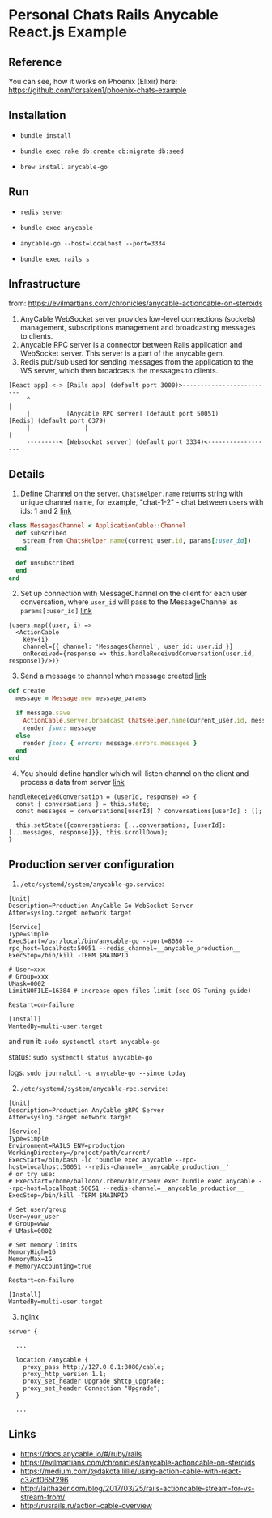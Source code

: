# Personal Chats Rails Anycable React.js Example

## Reference

You can see, how it works on Phoenix (Elixir) here: https://github.com/forsaken1/phoenix-chats-example

## Installation

* `bundle install`

* `bundle exec rake db:create db:migrate db:seed`

* `brew install anycable-go`

## Run

* `redis server`

* `bundle exec anycable`

* `anycable-go --host=localhost --port=3334`

* `bundle exec rails s`

## Infrastructure

from: https://evilmartians.com/chronicles/anycable-actioncable-on-steroids

1. AnyCable WebSocket server provides low-level connections (sockets) management, subscriptions management and broadcasting messages to clients.
2. Anycable RPC server is a connector between Rails application and WebSocket server. This server is a part of the anycable gem.
3. Redis pub/sub used for sending messages from the application to the WS server, which then broadcasts the messages to clients.

```
[React app] <-> [Rails app] (default port 3000)>-------------------------
     ^                                                                  |
     |          [Anycable RPC server] (default port 50051)           [Redis] (default port 6379)
     |               |                                                  |
     ---------< [Websocket server] (default port 3334)<------------------
```

## Details

1. Define Channel on the server. `ChatsHelper.name` returns string with unique channel name, for example, "chat-1-2" - chat between users with ids: 1 and 2 [link](https://github.com/forsaken1/anycable-chat-example/blob/master/app/channels/messages_channel.rb)

```ruby
class MessagesChannel < ApplicationCable::Channel
  def subscribed
    stream_from ChatsHelper.name(current_user.id, params[:user_id])
  end

  def unsubscribed
  end
end
```

2. Set up connection with MessageChannel on the client for each user conversation, where `user_id` will pass to the MessageChannel as `params[:user_id]` [link](https://github.com/forsaken1/anycable-chat-example/blob/master/app/javascript/components/Chats.js#L93)

```es6
{users.map((user, i) =>
  <ActionCable
    key={i}
    channel={{ channel: 'MessagesChannel', user_id: user.id }}
    onReceived={response => this.handleReceivedConversation(user.id, response)}/>)}
```

3. Send a message to channel when message created [link](https://github.com/forsaken1/anycable-chat-example/blob/master/app/controllers/messages_controller.rb#L14)

```ruby
def create
  message = Message.new message_params

  if message.save
    ActionCable.server.broadcast ChatsHelper.name(current_user.id, message_params[:user_to_id]), message.attributes
    render json: message
  else
    render json: { errors: message.errors.messages }
  end
end
```

4. You should define handler which will listen channel on the client and process a data from server [link](https://github.com/forsaken1/anycable-chat-example/blob/master/app/javascript/components/Chats.js#L54)

```es6
handleReceivedConversation = (userId, response) => {
  const { conversations } = this.state;
  const messages = conversations[userId] ? conversations[userId] : [];
  
  this.setState({conversations: {...conversations, [userId]: [...messages, response]}}, this.scrollDown);
}
```

## Production server configuration 

1. `/etc/systemd/system/anycable-go.service`:

```
[Unit]
Description=Production AnyCable Go WebSocket Server
After=syslog.target network.target

[Service]
Type=simple
ExecStart=/usr/local/bin/anycable-go --port=8080 --rpc_host=localhost:50051 --redis_channel=__anycable_production__
ExecStop=/bin/kill -TERM $MAINPID

# User=xxx
# Group=xxx
UMask=0002
LimitNOFILE=16384 # increase open files limit (see OS Tuning guide)

Restart=on-failure

[Install]
WantedBy=multi-user.target
```

and run it: `sudo systemctl start anycable-go`

status: `sudo systemctl status anycable-go`

logs: `sudo journalctl -u anycable-go --since today`

2. `/etc/systemd/system/anycable-rpc.service`:

```
[Unit]
Description=Production AnyCable gRPC Server
After=syslog.target network.target

[Service]
Type=simple
Environment=RAILS_ENV=production
WorkingDirectory=/project/path/current/
ExecStart=/bin/bash -lc 'bundle exec anycable --rpc-host=localhost:50051 --redis-channel=__anycable_production__'
# or try use:
# ExecStart=/home/balloon/.rbenv/bin/rbenv exec bundle exec anycable --rpc-host=localhost:50051 --redis-channel=__anycable_production__
ExecStop=/bin/kill -TERM $MAINPID

# Set user/group
User=your_user
# Group=www
# UMask=0002

# Set memory limits
MemoryHigh=1G
MemoryMax=1G
# MemoryAccounting=true

Restart=on-failure

[Install]
WantedBy=multi-user.target
```

3. nginx

```
server {

  ...

  location /anycable {
    proxy_pass http://127.0.0.1:8080/cable;
    proxy_http_version 1.1;
    proxy_set_header Upgrade $http_upgrade;
    proxy_set_header Connection "Upgrade";
  }
  
  ...
```

## Links

* https://docs.anycable.io/#/ruby/rails
* https://evilmartians.com/chronicles/anycable-actioncable-on-steroids
* https://medium.com/@dakota.lillie/using-action-cable-with-react-c37df065f296
* http://laithazer.com/blog/2017/03/25/rails-actioncable-stream-for-vs-stream-from/
* http://rusrails.ru/action-cable-overview
